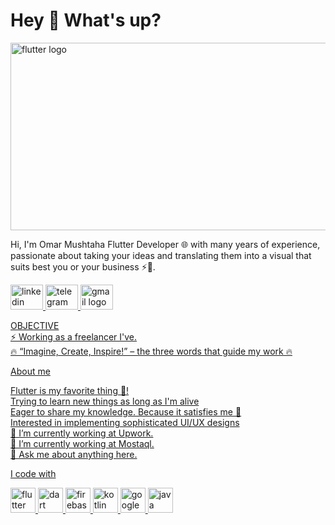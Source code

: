 <h1 align="left">Hey 👋 What's up?</h1>
<img src="https://storage.googleapis.com/cms-storage-bucket/70760bf1e88b184bb1bc.png" height="300" width="1000" alt="flutter logo"  />
<p align="left">Hi, I'm Omar Mushtaha Flutter Developer 🌐 with many years of experience, passionate about taking your ideas and translating them into a visual that suits best you or your business ⚡🚀.</p>
  <a href="http://www.google.com" target="_blank">
  <img src="https://raw.githubusercontent.com/maurodesouza/profile-readme-generator/master/src/assets/icons/social/linkedin/default.svg" width="52" height="40" alt="linkedin logo" />

  <img src="https://raw.githubusercontent.com/maurodesouza/profile-readme-generator/master/src/assets/icons/social/telegram/default.svg" width="52" height="40" alt="telegram logo"  />
  <img src="https://raw.githubusercontent.com/maurodesouza/profile-readme-generator/master/src/assets/icons/social/gmail/default.svg" width="52" height="40" alt="gmail logo"  />
<p align="left">OBJECTIVE<br>⚡️ Working as a freelancer I've.<br>🔥 “Imagine, Create, Inspire!” – the three words that guide my work 🔥</p>
<p align="left">About me<p>
<p align="left">Flutter is my favorite thing 💙!<br>Trying to learn new things as long as I'm alive<br>Eager to share my knowledge. Because it satisfies me 🥳<br>Interested in implementing sophisticated UI/UX designs<br>🔭 I’m currently working at Upwork.<br>🔭 I’m currently working at Mostaql.<br>💬 Ask me about anything here.</p>
<p align="left"></p>
<p align="left">I code with</p>
<div align="left">
  <img src="https://cdn.jsdelivr.net/gh/devicons/devicon/icons/flutter/flutter-original.svg" height="40" width="40" alt="flutter logo"  />
  <img src="https://cdn.jsdelivr.net/gh/devicons/devicon/icons/dart/dart-original.svg" height="40" width="40" alt="dart logo"  />
  <img src="https://cdn.jsdelivr.net/gh/devicons/devicon/icons/firebase/firebase-plain.svg" height="40" width="40" alt="firebase logo"  />
  <img src="https://cdn.jsdelivr.net/gh/devicons/devicon/icons/kotlin/kotlin-original.svg" height="40" width="40" alt="kotlin logo"  />
  <img src="https://cdn.jsdelivr.net/gh/devicons/devicon/icons/googlecloud/googlecloud-original.svg" height="40" width="40" alt="googlecloud logo"  />
  <img src="https://cdn.jsdelivr.net/gh/devicons/devicon/icons/java/java-original.svg" height="40" width="40" alt="java logo"  />
</div>


